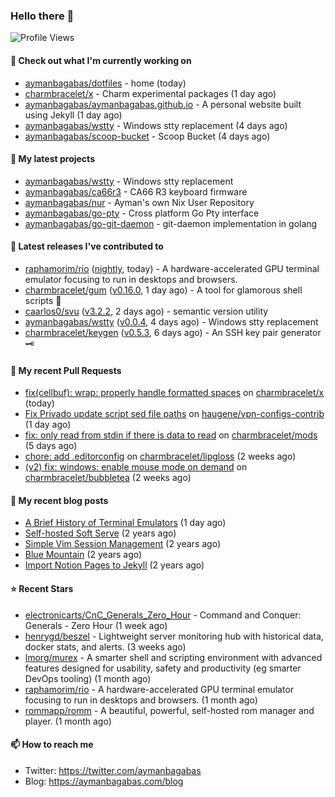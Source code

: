 ### Hello there 👋

![Profile Views](https://komarev.com/ghpvc/?username=aymanbagabas&label=PROFILE+VIEWS)

#### 👷 Check out what I'm currently working on

- [aymanbagabas/dotfiles](https://github.com/aymanbagabas/dotfiles) - home (today)
- [charmbracelet/x](https://github.com/charmbracelet/x) - Charm experimental packages (1 day ago)
- [aymanbagabas/aymanbagabas.github.io](https://github.com/aymanbagabas/aymanbagabas.github.io) - A personal website built using Jekyll (1 day ago)
- [aymanbagabas/wstty](https://github.com/aymanbagabas/wstty) - Windows stty replacement (4 days ago)
- [aymanbagabas/scoop-bucket](https://github.com/aymanbagabas/scoop-bucket) - Scoop Bucket (4 days ago)

#### 🌱 My latest projects

- [aymanbagabas/wstty](https://github.com/aymanbagabas/wstty) - Windows stty replacement
- [aymanbagabas/ca66r3](https://github.com/aymanbagabas/ca66r3) - CA66 R3 keyboard firmware
- [aymanbagabas/nur](https://github.com/aymanbagabas/nur) - Ayman&#39;s own Nix User Repository
- [aymanbagabas/go-pty](https://github.com/aymanbagabas/go-pty) - Cross platform Go Pty interface
- [aymanbagabas/go-git-daemon](https://github.com/aymanbagabas/go-git-daemon) - git-daemon implementation in golang

#### 🔭 Latest releases I've contributed to

- [raphamorim/rio](https://github.com/raphamorim/rio) ([nightly](https://github.com/raphamorim/rio/releases/tag/nightly), today) - A hardware-accelerated GPU terminal emulator focusing to run in desktops and browsers.
- [charmbracelet/gum](https://github.com/charmbracelet/gum) ([v0.16.0](https://github.com/charmbracelet/gum/releases/tag/v0.16.0), 1 day ago) - A tool for glamorous shell scripts 🎀
- [caarlos0/svu](https://github.com/caarlos0/svu) ([v3.2.2](https://github.com/caarlos0/svu/releases/tag/v3.2.2), 2 days ago) - semantic version utility
- [aymanbagabas/wstty](https://github.com/aymanbagabas/wstty) ([v0.0.4](https://github.com/aymanbagabas/wstty/releases/tag/v0.0.4), 4 days ago) - Windows stty replacement
- [charmbracelet/keygen](https://github.com/charmbracelet/keygen) ([v0.5.3](https://github.com/charmbracelet/keygen/releases/tag/v0.5.3), 6 days ago) - An SSH key pair generator 🗝️

#### 🔨 My recent Pull Requests

- [fix(cellbuf): wrap: properly handle formatted spaces](https://github.com/charmbracelet/x/pull/407) on [charmbracelet/x](https://github.com/charmbracelet/x) (today)
- [Fix Privado update script sed file paths](https://github.com/haugene/vpn-configs-contrib/pull/340) on [haugene/vpn-configs-contrib](https://github.com/haugene/vpn-configs-contrib) (1 day ago)
- [fix: only read from stdin if there is data to read](https://github.com/charmbracelet/mods/pull/457) on [charmbracelet/mods](https://github.com/charmbracelet/mods) (5 days ago)
- [chore: add .editorconfig](https://github.com/charmbracelet/lipgloss/pull/481) on [charmbracelet/lipgloss](https://github.com/charmbracelet/lipgloss) (2 weeks ago)
- [(v2) fix: windows: enable mouse mode on demand](https://github.com/charmbracelet/bubbletea/pull/1341) on [charmbracelet/bubbletea](https://github.com/charmbracelet/bubbletea) (2 weeks ago)

#### 📜 My recent blog posts

- [A Brief History of Terminal Emulators](https://aymanbagabas.com/blog/2025/03/11/a-brief-history-of-terminal-emulators.html) (1 day ago)
- [Self-hosted Soft Serve](https://aymanbagabas.com/blog/2023/04/28/self-hosted-soft-serve.html) (2 years ago)
- [Simple Vim Session Management](https://aymanbagabas.com/blog/2023/04/13/simple-vim-session-management.html) (2 years ago)
- [Blue Mountain](https://aymanbagabas.com/blog/2022/06/02/blue-mountain.html) (2 years ago)
- [Import Notion Pages to Jekyll](https://aymanbagabas.com/blog/2022/03/29/import-notion-pages-to-jekyll.html) (2 years ago)

#### ⭐ Recent Stars

- [electronicarts/CnC_Generals_Zero_Hour](https://github.com/electronicarts/CnC_Generals_Zero_Hour) - Command and Conquer: Generals - Zero Hour (1 week ago)
- [henrygd/beszel](https://github.com/henrygd/beszel) - Lightweight server monitoring hub with historical data, docker stats, and alerts. (3 weeks ago)
- [lmorg/murex](https://github.com/lmorg/murex) - A smarter shell and scripting environment with advanced features designed for usability, safety and productivity (eg smarter DevOps tooling) (1 month ago)
- [raphamorim/rio](https://github.com/raphamorim/rio) - A hardware-accelerated GPU terminal emulator focusing to run in desktops and browsers. (1 month ago)
- [rommapp/romm](https://github.com/rommapp/romm) - A beautiful, powerful, self-hosted rom manager and player. (1 month ago)

#### 📫 How to reach me

- Twitter: https://twitter.com/aymanbagabas
- Blog: https://aymanbagabas.com/blog
